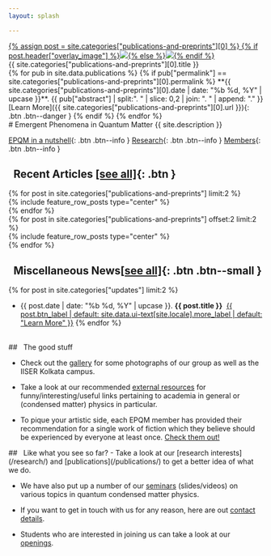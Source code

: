 ```yaml
---
layout: splash

---
```


<div class="home_banner_image">
<a href="{{ site.categories["publications-and-preprints"][0].url }}">
{% assign post = site.categories["publications-and-preprints"][0] %}
{% if post.header["overlay_image"] %}<img src="{{ post.header["overlay_image"] }}">{% else %}<img src="{{ post.header["image"] }}">{% endif %}
</a>
</div>

<div class="home__column__main" markdown=1>
<div class="home__column_skewed" markdown=1>
<div class="home__banner__title" markdown=1>
{{ site.categories["publications-and-preprints"][0].title }}
</div> 
{% for pub in site.data.publications %}
{% if pub["permalink"] == site.categories["publications-and-preprints"][0].permalink %}
**{{ site.categories["publications-and-preprints"][0].date | date: "%b %d, %Y" | upcase }}**. <span class="home__banner__abstract">{{ pub["abstract"] | split:". " | slice: 0,2 | join: ". " | append: "." }}</span>
[Learn More]({{ site.categories["publications-and-preprints"][0].url }}){: .btn .btn--danger }
{% endif %}
{% endfor %}
</div>
<div class="home__column_skewed" markdown=1>

<div class="epqm__summary" markdown=1>
# Emergent Phenomena in Quantum Matter
<span class="home__banner__abstract">{{ site.description }}</span>

[EPQM in a nutshell](/about/#what-is-epqm){: .btn .btn--info }
[Research](/research/#overview-of-our-research){: .btn .btn--info }
[Members](/people){: .btn .btn--info }
</div>

</div>
</div>


## <i class="fas fa-bookmark"></i>&nbsp;&nbsp;Recent Articles [[see all]](/posts/#publication-and-preprint-updates){: .btn }
<div class="home__column__main" markdown=1>
{% for post in site.categories["publications-and-preprints"] limit:2 %}
  <div class="home__column" markdown=1>
  {% include feature_row_posts type="center" %}
  </div>
  {% endfor %}
</div>
<div class="home__column__main" markdown=1>
  {% for post in site.categories["publications-and-preprints"] offset:2 limit:2 %}
  <div class="home__column" markdown=1>
  {% include feature_row_posts type="center" %}
  </div>
  {% endfor %}
</div>


## <i class="fas fa-bolt"></i>&nbsp;&nbsp;Miscellaneous News[[see all]](/posts/#miscellaneous-news){: .btn .btn--small }

{% for post in site.categories["updates"] limit:2 %}
- {{ post.date | date: "%b %d, %Y" | upcase }}. **{{ post.title }}**&nbsp;&nbsp;<a href="{{ post.url | relative_url }}" class="btn btn--danger">{{ post.btn_label | default: site.data.ui-text[site.locale].more_label | default: "Learn More" }}</a>
{% endfor %}
<br>

<div class="home__column__main" markdown=1>
<div class="home__column" markdown=1>
## <i class="fas fa-heart"></i>&nbsp;&nbsp;The good stuff

- Check out the [gallery](/gallery/) for some photographs of our group as well as the IISER Kolkata campus.

- Take a look at our recommended [external resources](/external-resources/) for funny/interesting/useful links pertaining to academia in general or (condensed matter) physics in particular.

- To pique your artistic side, each EPQM member has provided their recommendation for a single work of fiction which they believe should be experienced by everyone at least once. [Check them out!](/fiction-recommendations/)
</div>
<div class="home__column" markdown=1>
## <i class="fas fa-mug-hot"></i>&nbsp;&nbsp;Like what you see so far?
- Take a look at our [research interests](/research/) and [publications](/publications/) to get a better idea of what we do. 

- We have also put up a number of our [seminars](/seminars/) (slides/videos) on various topics in quantum condensed matter physics.

- If you want to get in touch with us for any reason, here are out [contact details](/about/#contact-details).

- Students who are interested in joining us can take a look at our [openings](/about/#openings).
</div>
